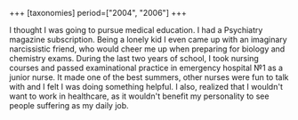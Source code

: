 +++
[taxonomies]
period=["2004", "2006"]
+++

I thought I was going to pursue medical education. I had a  Psychiatry magazine subscription. Being a lonely kid I even came up with an imaginary narcissistic friend, who would cheer me up when preparing for biology and chemistry exams. During the last two years of school, I took nursing courses and passed examinational practice in emergency hospital №1 as a junior nurse. It made one of the best summers, other nurses were fun to talk with and I felt I was doing something helpful. I also, realized that I wouldn't want to work in healthcare, as it wouldn't benefit my personality to see people suffering as my daily job.